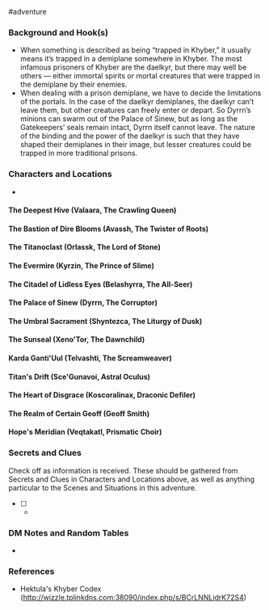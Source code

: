  #adventure 

### Background and Hook(s)

* When something is described as being “trapped in Khyber,” it usually means it’s trapped in a demiplane somewhere in Khyber. The most infamous prisoners of Khyber are the daelkyr, but there may well be others — either immortal spirits or mortal creatures that were trapped in the demiplane by their enemies.
* When dealing with a prison demiplane, we have to decide the limitations of the portals. In the case of the daelkyr demiplanes, the daelkyr can’t leave them, but other creatures can freely enter or depart. So Dyrrn’s minions can swarm out of the Palace of Sinew, but as long as the Gatekeepers’ seals remain intact, Dyrrn itself cannot leave. The nature of the binding and the power of the daelkyr is such that they have shaped their demiplanes in their image, but lesser creatures could be trapped in more traditional prisons.

### Characters and Locations

* 

#### The Deepest Hive (Valaara, The Crawling Queen)


#### The Bastion of Dire Blooms (Avassh, The Twister of Roots)


#### The Titanoclast (Orlassk, The Lord of Stone)


#### The Evermire (Kyrzin, The Prince of Slime)


#### The Citadel of Lidless Eyes (Belashyrra, The All-Seer)


#### The Palace of Sinew (Dyrrn, The Corruptor)


#### The Umbral Sacrament (Shyntezca, The Liturgy of Dusk)


#### The Sunseal (Xeno'Tor, The Dawnchild)


#### Karda Ganti'Uul (Telvashti, The Screamweaver)


#### Titan's Drift (Sce'Gunavoi, Astral Oculus)


#### The Heart of Disgrace (Koscoralinax, Draconic Defiler)


#### The Realm of Certain Geoff (Geoff Smith)


#### Hope's Meridian (Veqtakatl, Prismatic Choir)


### Secrets and Clues
Check off as information is received. These should be gathered from Secrets and Clues in Characters and Locations above, as well as anything particular to the Scenes and Situations in this adventure.

 - [ ] -

### DM Notes and Random Tables

- 

### References

- Hektula's Khyber Codex (http://wizzle.tplinkdns.com:38090/index.php/s/BCrLNNLidrK72S4)
